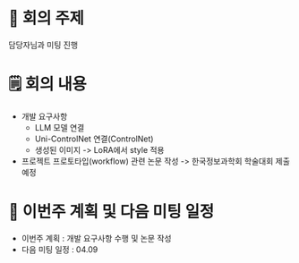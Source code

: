 # 📌 회의 주제
담당자님과 미팅 진행 

# 🗒️ 회의 내용
- 개발 요구사항
  - LLM 모델 연결 
  - Uni-ControlNet 연결(ControlNet)
  - 생성된 이미지 -> LoRA에서 style 적용
- 프로젝트 프로토타입(workflow) 관련 논문 작성 -> 한국정보과학회 학술대회 제출 예정 
  
# 💭 이번주 계획 및 다음 미팅 일정
- 이번주 계획 : 개발 요구사항 수행 및 논문 작성  
- 다음 미팅 일정 : 04.09
